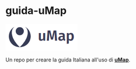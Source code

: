 # guida-uMap

![](docs/img/uMap.PNG)

Un repo per creare la guida Italiana all'uso di [**uMap**](https://umap.openstreetmap.fr/it/).

